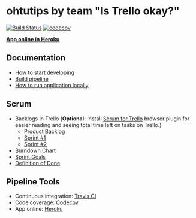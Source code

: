 # ohtutips by team "Is Trello okay?"

[![Build Status](https://travis-ci.org/akiutoslahti/ohtu-miniprojekti2018.svg?branch=master)](https://travis-ci.org/akiutoslahti/ohtu-miniprojekti2018)
[![codecov](https://codecov.io/gh/akiutoslahti/ohtu-miniprojekti2018/branch/master/graph/badge.svg)](https://codecov.io/gh/akiutoslahti/ohtu-miniprojekti2018)

**[App online in Heroku](https://ohtutips.herokuapp.com/)**

## Documentation
* [How to start developing](documentation/Development.md)
* [Build pipeline](documentation/IntegrationAndBuild.md)
* [How to run application locally](documentation/RunLocal.md)

## Scrum
* Backlogs in Trello (**Optional:** Install [Scrum for Trello](http://scrumfortrello.com/) browser plugin for easier reading and seeing total time left on tasks on Trello.)
   * [Product Backlog](https://trello.com/b/149C501e/product-backlog)
   * [Sprint #1](https://trello.com/b/ZYeSXy5k/sprint-1)
   * [Sprint #2](https://trello.com/b/3VATUkc9/sprint-2)
* [Burndown Chart](https://docs.google.com/spreadsheets/d/1k_zhpgvVd8Xq-XXRJ9vQeVHRLzwot7oc-jfq42d4XPU/edit?ts=5bed3f04#gid=0)
* [Sprint Goals](documentation/SprintGoals.md)
* [Definition of Done](documentation/DefinitionOfDone.md)

## Pipeline Tools
* Continuous integration: [Travis CI](https://travis-ci.org/akiutoslahti/ohtu-miniprojekti2018) 
* Code coverage: [Codecov](https://codecov.io/gh/akiutoslahti/ohtu-miniprojekti2018)
* App online: [Heroku](https://ohtutips.herokuapp.com/)
